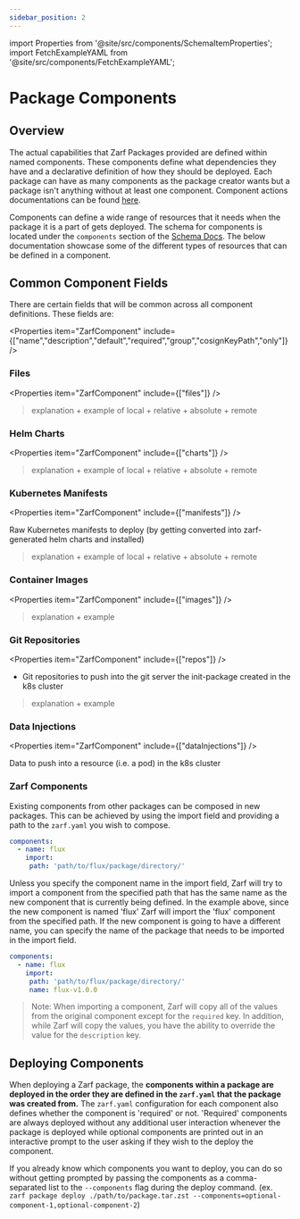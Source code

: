 ```yaml
---
sidebar_position: 2
---
```


import Properties from '@site/src/components/SchemaItemProperties';
import FetchExampleYAML from '@site/src/components/FetchExampleYAML';

# Package Components

## Overview

The actual capabilities that Zarf Packages provided are defined within named components. These components define what dependencies they have and a declarative definition of how they should be deployed. Each package can have as many components as the package creator wants but a package isn't anything without at least one component. Component actions documentations can be found [here](../5-component-actions.md).

Components can define a wide range of resources that it needs when the package it is a part of gets deployed. The schema for components is located under the `components` section of the [Schema Docs](../3-zarf-schema.md#components). The below documentation showcase some of the different types of resources that can be defined in a component.

## Common Component Fields

There are certain fields that will be common across all component definitions. These fields are:

<Properties item="ZarfComponent" include={["name","description","default","required","group","cosignKeyPath","only"]} />

### Files

<Properties item="ZarfComponent" include={["files"]} />

<FetchExampleYAML example="import-everything" component="file-imports" branch="oci-package-compose" />

> explanation + example of local + relative + absolute + remote

### Helm Charts

<Properties item="ZarfComponent" include={["charts"]} />

<FetchExampleYAML example="import-everything" component="import-helm" branch="oci-package-compose" />

> explanation + example of local + relative + absolute + remote

### Kubernetes Manifests

<Properties item="ZarfComponent" include={["manifests"]} />

Raw Kubernetes manifests to deploy (by getting converted into zarf-generated helm charts and installed)

> explanation + example of local + relative + absolute + remote

### Container Images

<Properties item="ZarfComponent" include={["images"]} />

> explanation + example

### Git Repositories

<Properties item="ZarfComponent" include={["repos"]} />

* Git repositories to push into the git server the init-package created in the k8s cluster

> explanation + example

### Data Injections

<Properties item="ZarfComponent" include={["dataInjections"]} />

Data to push into a resource (i.e. a pod) in the k8s cluster

<FetchExampleYAML example="data-injection" component="with-init-container" />

### Zarf Components

Existing components from other packages can be composed in new packages. This can be achieved by using the import field and providing a path to the `zarf.yaml` you wish to compose.

```yaml
components:
  - name: flux
    import:
     path: 'path/to/flux/package/directory/'
```

Unless you specify the component name in the import field, Zarf will try to import a component from the specified path that has the same name as the new component that is currently being defined. In the example above, since the new component is named 'flux' Zarf will import the 'flux' component from the specified path. If the new component is going to have a different name, you can specify the name of the package that needs to be imported in the import field.

```yaml
components:
  - name: flux
    import:
     path: 'path/to/flux/package/directory/'
     name: flux-v1.0.0
```

> Note: When importing a component, Zarf will copy all of the values from the original component except for the `required` key. In addition, while Zarf will copy the values, you have the ability to override the value for the `description` key.

## Deploying Components

When deploying a Zarf package, the **components within a package are deployed in the order they are defined in the `zarf.yaml` that the package was created from.** The `zarf.yaml` configuration for each component also defines whether the component is 'required' or not. 'Required' components are always deployed without any additional user interaction whenever the package is deployed while optional components are printed out in an interactive prompt to the user asking if they wish to the deploy the component.

 If you already know which components you want to deploy, you can do so without getting prompted by passing the components as a comma-separated list to the `--components` flag during the deploy command. (ex. `zarf package deploy ./path/to/package.tar.zst --components=optional-component-1,optional-component-2`)
